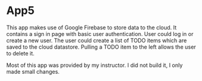 # App5

This app makes use of Google Firebase to store data to the cloud.
It contains a sign in page with basic user authentication.
User could log in or create a new user.
The user could create a list of TODO items which are saved to the cloud datastore.
Pulling a TODO item to the left allows the user to delete it.

Most of this app was provided by my instructor. I did not build it, I only made small changes.
